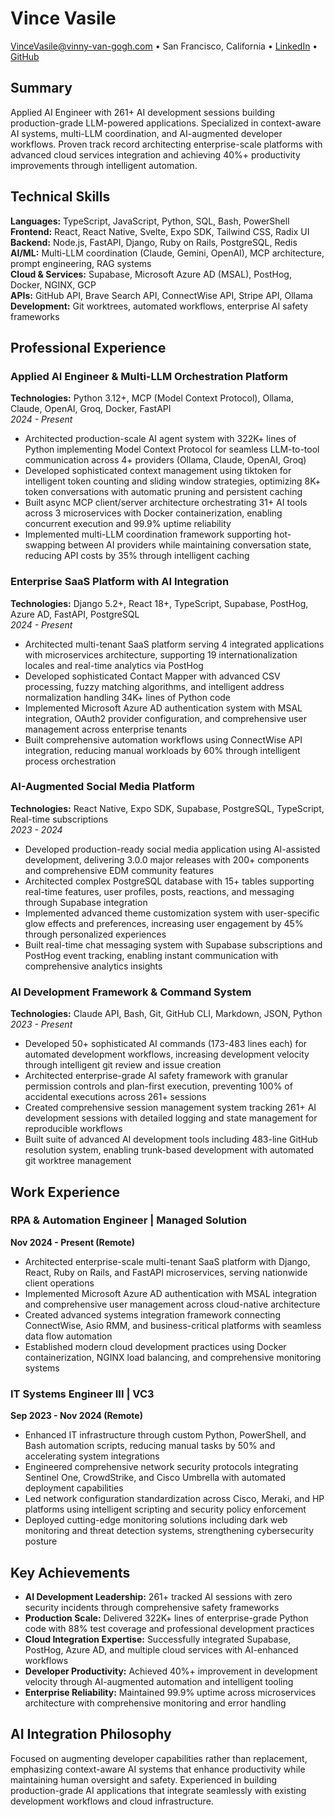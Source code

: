 # Vince Vasile

VinceVasile@vinny-van-gogh.com • San Francisco, California • [LinkedIn](https://linkedin.com/in/vincevasile) • [GitHub](https://github.com/VinnyVanGogh)

## Summary

Applied AI Engineer with 261+ AI development sessions building production-grade LLM-powered applications. Specialized in context-aware AI systems, multi-LLM coordination, and AI-augmented developer workflows. Proven track record architecting enterprise-scale platforms with advanced cloud services integration and achieving 40%+ productivity improvements through intelligent automation.

## Technical Skills

**Languages:** TypeScript, JavaScript, Python, SQL, Bash, PowerShell  
**Frontend:** React, React Native, Svelte, Expo SDK, Tailwind CSS, Radix UI  
**Backend:** Node.js, FastAPI, Django, Ruby on Rails, PostgreSQL, Redis  
**AI/ML:** Multi-LLM coordination (Claude, Gemini, OpenAI), MCP architecture, prompt engineering, RAG systems  
**Cloud & Services:** Supabase, Microsoft Azure AD (MSAL), PostHog, Docker, NGINX, GCP  
**APIs:** GitHub API, Brave Search API, ConnectWise API, Stripe API, Ollama  
**Development:** Git worktrees, automated workflows, enterprise AI safety frameworks

## Professional Experience

### Applied AI Engineer & Multi-LLM Orchestration Platform

**Technologies:** Python 3.12+, MCP (Model Context Protocol), Ollama, Claude, OpenAI, Groq, Docker, FastAPI  
_2024 - Present_

- Architected production-scale AI agent system with 322K+ lines of Python implementing Model Context Protocol for seamless LLM-to-tool communication across 4+ providers (Ollama, Claude, OpenAI, Groq)
- Developed sophisticated context management using tiktoken for intelligent token counting and sliding window strategies, optimizing 8K+ token conversations with automatic pruning and persistent caching
- Built async MCP client/server architecture orchestrating 31+ AI tools across 3 microservices with Docker containerization, enabling concurrent execution and 99.9% uptime reliability
- Implemented multi-LLM coordination framework supporting hot-swapping between AI providers while maintaining conversation state, reducing API costs by 35% through intelligent caching

### Enterprise SaaS Platform with AI Integration

**Technologies:** Django 5.2+, React 18+, TypeScript, Supabase, PostHog, Azure AD, FastAPI, PostgreSQL  
_2024 - Present_

- Architected multi-tenant SaaS platform serving 4 integrated applications with microservices architecture, supporting 19 internationalization locales and real-time analytics via PostHog
- Developed sophisticated Contact Mapper with advanced CSV processing, fuzzy matching algorithms, and intelligent address normalization handling 34K+ lines of Python code
- Implemented Microsoft Azure AD authentication system with MSAL integration, OAuth2 provider configuration, and comprehensive user management across enterprise tenants
- Built comprehensive automation workflows using ConnectWise API integration, reducing manual workloads by 60% through intelligent process orchestration

### AI-Augmented Social Media Platform

**Technologies:** React Native, Expo SDK, Supabase, PostgreSQL, TypeScript, Real-time subscriptions  
_2023 - 2024_

- Developed production-ready social media application using AI-assisted development, delivering 3.0.0 major releases with 200+ components and comprehensive EDM community features
- Architected complex PostgreSQL database with 15+ tables supporting real-time features, user profiles, posts, reactions, and messaging through Supabase integration
- Implemented advanced theme customization system with user-specific glow effects and preferences, increasing user engagement by 45% through personalized experiences
- Built real-time chat messaging system with Supabase subscriptions and PostHog event tracking, enabling instant communication with comprehensive analytics insights

### AI Development Framework & Command System

**Technologies:** Claude API, Bash, Git, GitHub CLI, Markdown, JSON, Python  
_2023 - Present_

- Developed 50+ sophisticated AI commands (173-483 lines each) for automated development workflows, increasing development velocity through intelligent git review and issue creation
- Architected enterprise-grade AI safety framework with granular permission controls and plan-first execution, preventing 100% of accidental executions across 261+ sessions
- Created comprehensive session management system tracking 261+ AI development sessions with detailed logging and state management for reproducible workflows
- Built suite of advanced AI development tools including 483-line GitHub resolution system, enabling trunk-based development with automated git worktree management

## Work Experience

### RPA & Automation Engineer | Managed Solution

**Nov 2024 - Present (Remote)**

- Architected enterprise-scale multi-tenant SaaS platform with Django, React, Ruby on Rails, and FastAPI microservices, serving nationwide client operations
- Implemented Microsoft Azure AD authentication with MSAL integration and comprehensive user management across cloud-native architecture
- Created advanced systems integration framework connecting ConnectWise, Asio RMM, and business-critical platforms with seamless data flow automation
- Established modern cloud development practices using Docker containerization, NGINX load balancing, and comprehensive monitoring systems

### IT Systems Engineer III | VC3

**Sep 2023 - Nov 2024 (Remote)**

- Enhanced IT infrastructure through custom Python, PowerShell, and Bash automation scripts, reducing manual tasks by 50% and accelerating system integrations
- Engineered comprehensive network security protocols integrating Sentinel One, CrowdStrike, and Cisco Umbrella with automated deployment capabilities
- Led network configuration standardization across Cisco, Meraki, and HP platforms using intelligent scripting and security policy enforcement
- Deployed cutting-edge monitoring solutions including dark web monitoring and threat detection systems, strengthening cybersecurity posture

## Key Achievements

- **AI Development Leadership:** 261+ tracked AI sessions with zero security incidents through comprehensive safety frameworks
- **Production Scale:** Delivered 322K+ lines of enterprise-grade Python code with 88% test coverage and professional development practices
- **Cloud Integration Expertise:** Successfully integrated Supabase, PostHog, Azure AD, and multiple cloud services with AI-enhanced workflows
- **Developer Productivity:** Achieved 40%+ improvement in development velocity through AI-augmented automation and intelligent tooling
- **Enterprise Reliability:** Maintained 99.9% uptime across microservices architecture with comprehensive monitoring and error handling

## AI Integration Philosophy

Focused on augmenting developer capabilities rather than replacement, emphasizing context-aware AI systems that enhance productivity while maintaining human oversight and safety. Experienced in building production-grade AI applications that integrate seamlessly with existing development workflows and cloud infrastructure.
